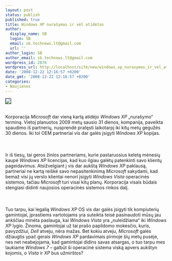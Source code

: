 ```yaml
---
layout: post
status: publish
published: true
title: Windows XP nurašymas ir vėl atidėtas
author:
  display_name: SB
  login: SB
  email: sb.technews.lt@gmail.com
  url: ''
author_login: SB
author_email: sb.technews.lt@gmail.com
wordpress_id: 2876
wordpress_url: http://localhost/site/new/windows_xp_nurasymas_ir_vel_atidetas/
date: '2008-12-22 12:16:57 +0200'
date_gmt: '2008-12-22 12:16:57 +0200'
categories:
- Naujienos
---
```

<div class="imgright"><img src="http://tbn3.google.com/images?q=tbn:JqFrQDqOppnQ9M:http://www.coolest-gadgets.com/wp-content/uploads/windows_xp_logo.jpg" border="1"></div>
<p><br>Korporacija <i>Microsoft</i> dar vieną kartą atidėjo <i>Windows XP</i> „nurašymo“ terminą. Vietoj planuotos 2009 metų sausio 31 dienos, kompanija, paveikta spaudimo iš partnerių, nusprendė pratęsti laikotarpį iki kitų metų gegužės 30 dienos. Iki tol OEM partneriai vis dar galės įsigyti <i>Windows XP</i> kopijas.<br />
<br><br />
<br>Ir iš tiesų, tai geros žinios partneriams, kurie pastaruosius keletą mėnesių kaupė <i>Windows XP</i> licencijas, kad kuo ilgiau galėtų patenkinti savo klientų pageidavimus. Atsižvelgiant į vis dar aukštą <i>Windows XP</i> paklausą, partneriai ne kartą reiškė savo nepasitenkinimą <i>Microsoft</i> sakydami, kad bemaž visi jų verslo klientai nenori įsigyti <i>Windows Vista</i> operacinės sistemos, tačiau <i>Microsoft</i> turi visai kitų planų. Korporacija visais būdais stengiasi didinti naujosios operacinės sistemos rinkos dalį.<br />
<br><br />
<br>Tuo tarpu, kai legalią <i>Windows XP</i> OS vis dar galės įsigyti tik kompiuterių gamintojai, įprastiems vartotojams yra suteikta teisė pasinaudoti mūsų jau ankščiau minėta paslauga, kai <i>Windows Vista</i> yra „nuleidžiama“ iki <i>Windows XP</i> lygio. Žinoma, gamintojai už tai prašo papildomo mokesčio, kuris, pavyzdžiui, <i>Dell</i> atveju, nėra mažas. Bet kokiu atveju, <i>Microsoft</i> galės džiaugtis ypač gerais <i>Windows XP</i> pardavimais pirmoje šių metų pusėje, nes net neabejojama, kad gamintojai didins savas atsargas, o tuo tarpu mes laukiame <i>Windows 7</i> – galbūt ši operacinė sistema viską apvers aukštyn kojomis, o <i>Vista</i> ir <i>XP</i> bus užmirštos?<br />
<br></p>
